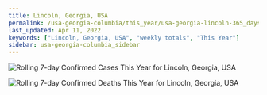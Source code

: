 ```yaml
---
title: Lincoln, Georgia, USA
permalink: /usa-georgia-columbia/this_year/usa-georgia-lincoln-365_days.html
last_updated: Apr 11, 2022
keywords: ["Lincoln, Georgia, USA", "weekly totals", "This Year"]
sidebar: usa-georgia-columbia_sidebar
---
```


![Rolling 7-day Confirmed Cases This Year for Lincoln, Georgia, USA](/covid_tracker/images/graphs/usa-georgia-lincoln-rolling_7_days_confirmed-365_days_graph.png)

![Rolling 7-day Confirmed Deaths This Year for Lincoln, Georgia, USA](/covid_tracker/images/graphs/usa-georgia-lincoln-rolling_7_days_deaths-365_days_graph.png)
